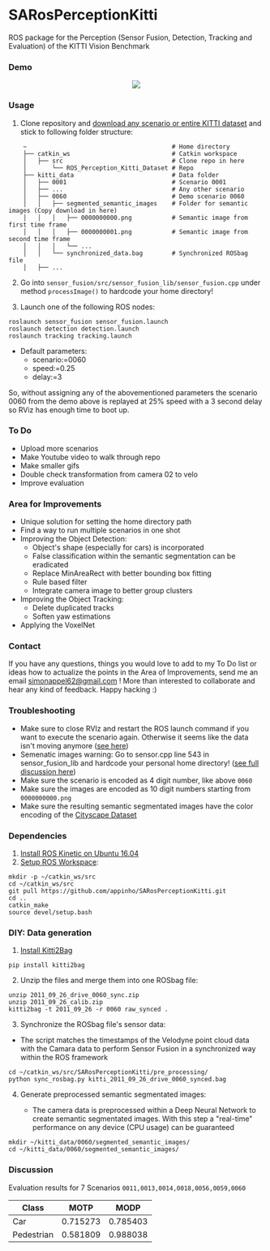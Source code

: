 SARosPerceptionKitti
=================
 
ROS package for the Perception (Sensor Fusion, Detection, Tracking and Evaluation) of the KITTI Vision Benchmark 

### Demo
<p align="center">
  <img src="./videos/semantic.gif">
</p>

<!--
<p align="center">
  <img src="./videos/rviz.gif">
</p>
-->

### Usage

1) Clone repository and [download any scenario or entire KITTI dataset](https://drive.google.com/drive/folders/1vHpkoC78fPXT64-VFL1H5Mm1bdukK5Qz?usp=sharing) and stick to following folder structure:  
 
```
    ~                                        # Home directory
    ├── catkin_ws                            # Catkin workspace
    │   ├── src                              # Clone repo in here
    │       └── ROS_Perception_Kitti_Dataset # Repo
    ├── kitti_data                           # Data folder
    │   ├── 0001                             # Scenario 0001
    │   ├── ...                              # Any other scenario
    │   ├── 0060                             # Demo scenario 0060
    │   │   ├── segmented_semantic_images    # Folder for semantic images (Copy download in here)
    │   │   │   ├── 0000000000.png           # Semantic image from first time frame
    │   │   │   ├── 0000000001.png           # Semantic image from second time frame
    │   │   │   └── ...  
    │   │   └── synchronized_data.bag        # Synchronized ROSbag file
    │   ├── ...
```

2) Go into `sensor_fusion/src/sensor_fusion_lib/sensor_fusion.cpp` under method `processImage()` to hardcode your home directory!

3) Launch one of the following ROS nodes:  

```
roslaunch sensor_fusion sensor_fusion.launch
roslaunch detection detection.launch
roslaunch tracking tracking.launch
```

   * Default parameters: 
        * scenario:=0060  
        * speed:=0.25  
        * delay:=3  

So, without assigning any of the abovementioned parameters the scenario 0060 from the demo above is replayed at 25% speed with a 3 second delay so RViz has enough time to boot up.   

### To Do

* Upload more scenarios
* Make Youtube video to walk through repo
* Make smaller gifs
* Double check transformation from camera 02 to velo
* Improve evaluation

### Area for Improvements

* Unique solution for setting the home directory path
* Find a way to run multiple scenarios in one shot
* Improving the Object Detection:  
     * Object's shape (especially for cars) is incorporated 
     * False classification within the semantic segmentation can be eradicated
     * Replace MinAreaRect with better bounding box fitting
     * Rule based filter
     * Integrate camera image to better group clusters
* Improving the Object Tracking:
     * Delete duplicated tracks
     * Soften yaw estimations
* Applying the VoxelNet

### Contact

If you have any questions, things you would love to add to my To Do list or ideas how to actualize the points in the Area of Improvements, send me an email simonappel62@gmail.com ! More than interested to collaborate and hear any kind of feedback. Happy hacking :)

### Troubleshooting

* Make sure to close RVIz and restart the ROS launch command if you want to execute the scenario again. Otherwise it seems like the data isn't moving anymore ([see here](https://github.com/appinho/SARosPerceptionKitti/issues/7))
* Semenatic images warning: Go to sensor.cpp line 543 in sensor_fusion_lib and hardcode your personal home directory! ([see full discussion here](https://github.com/appinho/SARosPerceptionKitti/issues/10))
* Make sure the scenario is encoded as 4 digit number, like above `0060`
* Make sure the images are encoded as 10 digit numbers starting from `0000000000.png`
* Make sure the resulting semantic segmentated images have the color encoding of the [Cityscape Dataset](https://www.cityscapes-dataset.com/examples/)

### Dependencies

1) [Install ROS Kinetic on Ubuntu 16.04](http://wiki.ros.org/kinetic/Installation/Ubuntu)
2) [Setup ROS Workspace](http://wiki.ros.org/catkin/Tutorials/create_a_workspace):  
```
mkdir -p ~/catkin_ws/src  
cd ~/catkin_ws/src  
git pull https://github.com/appinho/SARosPerceptionKitti.git  
cd ..  
catkin_make  
source devel/setup.bash  
```

### DIY: Data generation


1) [Install Kitti2Bag](https://github.com/tomas789/kitti2bag)

```
pip install kitti2bag
```

2) Unzip the files and merge them into one ROSbag file:  

```
unzip 2011_09_26_drive_0060_sync.zip
unzip 2011_09_26_calib.zip
kitti2bag -t 2011_09_26 -r 0060 raw_synced . 
```

3) Synchronize the ROSbag file's sensor data:  

* The script matches the timestamps of the Velodyne point cloud data with the Camara data to perform Sensor Fusion in a synchronized way within the ROS framework 

```
cd ~/catkin_ws/src/SARosPerceptionKitti/pre_processing/
python sync_rosbag.py kitti_2011_09_26_drive_0060_synced.bag
```

4) Generate preprocessed semantic segmentated images:  

    * The camera data is preprocessed within a Deep Neural Network to create semantic segmentated images. With this step a "real-time" performance on any device (CPU usage) can be guaranteed

```
mkdir ~/kitti_data/0060/segmented_semantic_images/
cd ~/kitti_data/0060/segmented_semantic_images/

```

### Discussion

Evaluation results for 7 Scenarios `0011,0013,0014,0018,0056,0059,0060`

| Class        |  MOTP   |  MODP   |
| ------------ |:-------:|:-------:|
| Car          | 0.715273| 0.785403|
| Pedestrian   | 0.581809| 0.988038|



<!--
## Evaluation for 7 Scenarios 0011,0013,0014,0018,0056,0059,0060

| Class        | MOTA    | MOTP    |  MOTAL  |    MODA |    MODP |
| ------------ |:-------:|:-------:|:-------:|:-------:|:-------:|
| CAR          | 0.250970| 0.715273| 0.274552| 0.274903| 0.785403|
| PEDESTRIAN   |-0.015038| 0.581809|-0.015038|-0.015038| 0.988038|


[157, 154, 280, 306, 378, 1283, 17]
[64, 10, 10, 72, 11, 196, 0]
[39, 75, 120, 39, 33, 569, 0]

[8, 0, 1, 0, 4, 18, 18]
[3, 0, 2, 0, 0, 52, 0]
[172, 0, 63, 0, 25, 177, 46]

## Pipeline

### 1a) Sensor Fusion: Velodyne Point Cloud Processing

* [Ground extraction & Free space estimation](http://wiki.ros.org/but_velodyne_proc)

### 1b) Sensor Fusion: Raw Image Processing

* [Semantic segmentation](https://github.com/martinkersner/train-DeepLab)

### 1c) Sensor Fusion: Mapping Point Cloud and Image

### 2 Detection: DBSCAN Clustering

### 3 Tracking: UKF Tracker

-->
